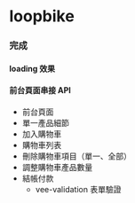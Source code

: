 # loopbike


### 完成
#### loading 效果
#### 前台頁面串接 API
- 前台頁面
- 單一產品細節
- 加入購物車
- 購物車列表
- 刪除購物車項目（單一、全部）
- 調整購物車產品數量
- 結帳付款
  * vee-validation 表單驗證

